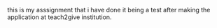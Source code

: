 this is my asssignment that i have done it being a test after making the application at teach2give institution.
